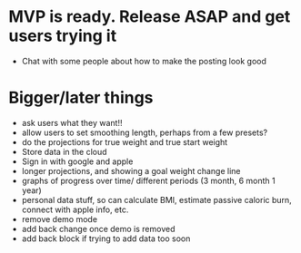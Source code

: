 # MVP is ready. Release ASAP and get users trying it
* Chat with some people about how to make the posting look good


# Bigger/later things
* ask users what they want!!
* allow users to set smoothing length, perhaps from a few presets?
* do the projections for true weight and true start weight
* Store data in the cloud
* Sign in with google and apple
* longer projections, and showing a goal weight change line
* graphs of progress over time/ different periods (3 month, 6 month 1 year)
* personal data stuff, so can calculate BMI, estimate passive caloric burn, connect with apple info, etc.
* remove demo mode
* add back change once demo is removed
* add back block if trying to add data too soon